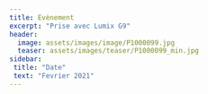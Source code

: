 ```yaml
---
title: Evènement
excerpt: "Prise avec Lumix G9"
header:
  image: assets/images/image/P1000099.jpg
  teaser: assets/images/teaser/P1000099_min.jpg
sidebar:
 title: "Date"
 text: "Fevrier 2021"
---
```

